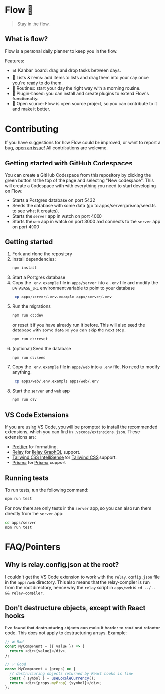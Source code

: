 # Flow 🌊

> Stay in the flow.

## What is flow?

Flow is a personal daily planner to keep you in the flow. 

Features:

- 📊 Kanban board: drag and drop tasks between days.
- 🧾 Lists & items: add items to lists and drag them into your day once you're ready to do them.
- 📕 Routines: start your day the right way with a morning routine.
- 🧩 Plugin-based: you can install and create plugins to extend Flow's functionality.
- 💯 Open source: Flow is open source project, so you can contribute to it and make it better.

# Contributing

If you have suggestions for how Flow could be improved, or want to report a bug, [open an issue](https://github.com/richardguerre/flow/issues/new)! All contributions are welcome.


## Getting started with GitHub Codespaces

You can create a GitHub Codespace from this repository by clicking the green button at the top of the page and selecting "New codespace". This will create a Codespace with with everything you need to start developing on Flow:

- Starts a Postgres database on port 5432
- Seeds the database with some data (go to apps/server/prisma/seed.ts to see what it creates).
- Starts the `server` app in watch on port 4000
- Starts the `web` app in watch on port 3000 and connects to the `server` app on port 4000

## Getting started

1. Fork and clone the repository
2. Install dependencies:
   ```bash
   npm install
   ```
3. Start a Postgres database
4. Copy the `.env.example` file in `apps/server` into a `.env` file and modify the `DATABASE_URL` environment variable to point to your database
   ```bash
    cp apps/server/.env.example apps/server/.env
    ```
5. Run the migrations
   ```bash
   npm run db:dev
   ```
   or reset it if you have already run it before. This will also seed the database with some data so you can skip the next step.
   ```bash
   npm run db:reset
   ```
6. (optional) Seed the database
   ```bash
   npm run db:seed
   ```
7. Copy the `.env.example` file in `apps/web` into a `.env` file. No need to modify anything.
   ```bash
    cp apps/web/.env.example apps/web/.env
    ```
8. Start the `server` and `web` app
   ```bash
   npm run dev
   ```

## VS Code Extensions

If you are using VS Code, you will be prompted to install the recommended extensions, which you can find in `.vscode/extensions.json`. These extensions are:

- [Prettier](https://marketplace.visualstudio.com/items?itemName=esbenp.prettier-vscode) for formatting.
- [Relay](https://marketplace.visualstudio.com/items?itemName=meta.relay) for [Relay GraphQL](https://relay.dev) support.
- [Tailwind CSS IntelliSense](https://marketplace.visualstudio.com/items?itemName=bradlc.vscode-tailwindcss) for [Tailwind CSS](https://tailwindcss.com) support.
- [Prisma](https://marketplace.visualstudio.com/items?itemName=Prisma.prisma) for [Prisma](https://www.prisma.io) support.

## Running tests

To run tests, run the following command:

```bash
npm run test
```

For now there are only tests in the `server` app, so you can also run them directly from the `server` app:

```bash
cd apps/server
npm run test
```

# FAQ/Pointers

## Why is relay.config.json at the root?

I couldn't get the VS Code extension to work with the `relay.config.json` file in the `apps/web` directory. This also means that the relay-compiler is run from the root directory, hence why the `relay` script in `apps/web` is `cd ../.. && relay-compiler`.

## Don't destructure objects, except with React hooks

I've found that destructuring objects can make it harder to read and refactor code. This does not apply to destructuring arrays. Example:

```js
// ❌ Bad
const MyComponent = ({ value }) => {
  return <div>{value}</div>;
};

// ✅ Good
const MyComponent = (props) => {
  // destructuring objects returned by React hooks is fine
  const { symbol } = useLocaleCurrency();
  return <div>{props.myProp} {symbol}</div>;
};
```
